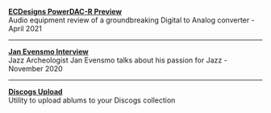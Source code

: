 
**[ECDesigns PowerDAC-R Preview](PDR-Preview)**    
Audio equipment review of a groundbreaking Digital to Analog converter - April 2021

---

**[Jan Evensmo Interview](JanEvensmo)**    
Jazz Archeologist Jan Evensmo talks about his passion for Jazz - November 2020


---

**[Discogs Upload](discogs_upload)**    
Utility to upload ablums to your Discogs collection



